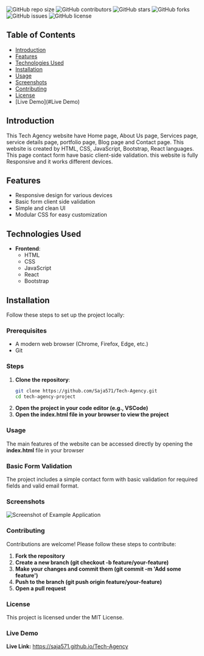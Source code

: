 ![GitHub repo size](https://img.shields.io/github/repo-size/yourusername/basic-web-dev-project)
![GitHub contributors](https://img.shields.io/github/contributors/yourusername/basic-web-dev-project)
![GitHub stars](https://img.shields.io/github/stars/yourusername/basic-web-dev-project?style=social)
![GitHub forks](https://img.shields.io/github/forks/yourusername/basic-web-dev-project?style=social)
![GitHub issues](https://img.shields.io/github/issues/yourusername/basic-web-dev-project)
![GitHub license](https://img.shields.io/github/license/yourusername/basic-web-dev-project)

## Table of Contents
- [Introduction](#introduction)
- [Features](#features)
- [Technologies Used](#technologies-used)
- [Installation](#installation)
- [Usage](#usage)
- [Screenshots](#screenshots)
- [Contributing](#contributing)
- [License](#license)
- [Live Demo](#Live Demo)

## Introduction
This Tech Agency website have Home page, About Us page, Services page, service details page, portfolio page, Blog page and Contact page. This website is created by HTML, CSS, JavaScript, Bootstrap, React languages. This page contact form have basic client-side validation.  this website is fully Responsive and it works  different devices.  

## Features
- Responsive design for various devices
- Basic form client side validation
- Simple and clean UI
- Modular CSS for easy customization

## Technologies Used
- **Frontend**:
  - HTML
  - CSS
  - JavaScript
  - React
  - Bootstrap

## Installation
Follow these steps to set up the project locally:

### Prerequisites
- A modern web browser (Chrome, Firefox, Edge, etc.)
- Git

### Steps
1. **Clone the repository**:
   ```bash
   git clone https://github.com/Saja571/Tech-Agency.git
   cd tech-agency-project
2. **Open the project in your code editor (e.g., VSCode)**
3. **Open the index.html file in your browser to view the project**

### Usage
The main features of the website can be accessed directly by opening the **index.html** file in your browser

### Basic Form Validation
The project includes a simple contact form with basic validation for required fields and valid email format.

### Screenshots
![Screenshot of Example Application](./screenshots/screenshot.PNG)

### Contributing
Contributions are welcome! Please follow these steps to contribute:

1. **Fork the repository**
2. **Create a new branch (git checkout -b feature/your-feature)**
3. **Make your changes and commit them (git commit -m 'Add some feature')**
4. **Push to the branch (git push origin feature/your-feature)**
5. **Open a pull request**

### License
This project is licensed under the MIT License.

### Live Demo
**Live Link:** https://saja571.github.io/Tech-Agency
